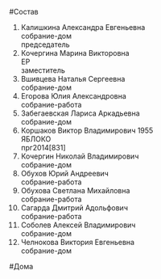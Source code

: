 #Состав  
1. Калишкина Александра Евгеньевна  
    собрание-дом  
    председатель  
2. Кочергина Марина Викторовна  
    ЕР  
    заместитель  
3. Вшивцева Наталья Сергеевна  
    собрание-дом  
4. Егорова Юлия Александровна  
    собрание-работа  
5. Забегаевская Лариса Аркадьевна  
    собрание-дом  
6. Коршаков Виктор Владимирович 1955  
    ЯБЛОКО  
    прг2014[831]  
7. Кочергин Николай Владимирович  
    собрание-дом  
8. Обухов Юрий Андреевич  
    собрание-работа  
9. Обухова Светлана Михайловна  
    собрание-работа  
10. Сагарда Дмитрий Адольфович  
    собрание-работа  
11. Соболев Алексей Владимирович  
    собрание-дом  
12. Челнокова Виктория Евгеньевна  
    собрание-дом  
  
#Дома  
